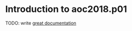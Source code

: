 # Introduction to aoc2018.p01

TODO: write [great documentation](http://jacobian.org/writing/what-to-write/)
